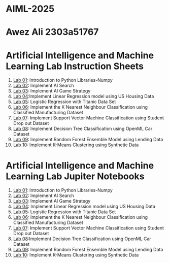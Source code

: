 # AIML-2025
# Awez Ali 2303a51767

# Artificial Intelligence and Machine Learning Lab Instruction Sheets
1. [Lab 01](https://github.com/tabraiz-1768/AIML-2025/blob/main/AIML_A1.pdf): Introduction to Python Libraries-Numpy
2. [Lab 02](https://github.com/tabraiz-1768/AIML-2025/blob/main/AIML_A2.pdf): Implement AI Search
3. [Lab 03](https://github.com/tabraiz-1768/AIML-2025/blob/main/AIML_A3.pdf): Implement AI Game Strategy
4. [Lab 04](https://github.com/tabraiz-1768/AIML-2025/blob/main/AIML_A4.pdf):Implement Linear Regression model using US Housing Data
5. [Lab 05](https://github.com/tabraiz-1768/AIML-2025/blob/main/AIML_A5.pdf): Logistic Regression with Titanic Data Set
6. [Lab 06](https://github.com/tabraiz-1768/AIML-2025/blob/main/AIML_A6.pdf): Implement the K Nearest Neighbour Classification using Classified Manufacturing Dataset
7. [Lab 07](https://github.com/tabraiz-1768/AIML-2025/blob/main/AIML_A7.pdf): Implement Support Vector Machine Classification using Student Drop out Dataset
8. [Lab 08](https://github.com/tabraiz-1768/AIML-2025/blob/main/AIML_A8.pdf): Implement Decision Tree Classification using OpenML Car Dataset
9. [Lab 09](https://github.com/tabraiz-1768/AIML-2025/blob/main/AIML_A9.pdf): Implement Random Forest Ensemble Model using Lending Data
10. [Lab 10](https://github.com/tabraiz-1768/AIML-2025/blob/main/AIML_A10.pdf):  Implement K-Means Clustering using Synthetic Data

# Artificial Intelligence and Machine Learning Lab Jupiter Notebooks


1. [Lab 01](): Introduction to Python Libraries-Numpy
2. [Lab 02](): Implement AI Search
3. [Lab 03](https://github.com/MOHAMMEDAWEZALI2303A51767/AIML-2025_B12/blob/main/lab_03.ipynb): Implement AI Game Strategy
4. [Lab 04](https://github.com/MOHAMMEDAWEZALI2303A51767/AIML-2025_B12/blob/main/Lab_4.ipynb): Implement Linear Regression model using US Housing Data
5. [Lab 05](https://github.com/MOHAMMEDAWEZALI2303A51767/AIML-2025_B12/blob/main/Lab_5.ipynb): Logistic Regression with Titanic Data Set
6. [Lab 06](https://github.com/MOHAMMEDAWEZALI2303A51767/AIML-2025_B12/blob/main/Lab_06_KNN.ipynb): Implement the K Nearest Neighbour Classification using Classified Manufacturing Dataset
7. [Lab 07](https://github.com/MOHAMMEDAWEZALI2303A51767/AIML-2025_B12/blob/main/Lab_07(SVM).ipynb): Implement Support Vector Machine Classification using Student Drop out Dataset
8. [Lab 08](https://github.com/MOHAMMEDAWEZALI2303A51767/AIML-2025_B12/blob/main/lab08_aiml.ipynb):Implement Decision Tree Classification using OpenML Car Dataset
9. [Lab 09](https://github.com/MOHAMMEDAWEZALI2303A51767/AIML-2025_B12/blob/main/Lab09_AIML.ipynb): Implement Random Forest Ensemble Model using Lending Data
10. [Lab 10](https://github.com/MOHAMMEDAWEZALI2303A51767/AIML-2025_B12/blob/main/lab10_AIML.ipynb):  Implement K-Means Clustering using Synthetic Data
